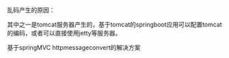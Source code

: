 乱码产生的原因：

其中之一是tomcat服务器产生的，基于tomcat的springboot应用可以配置tomcat的编码，或者可以直接使用jetty等服务器。

基于springMVC httpmessageconvert的解决方案

